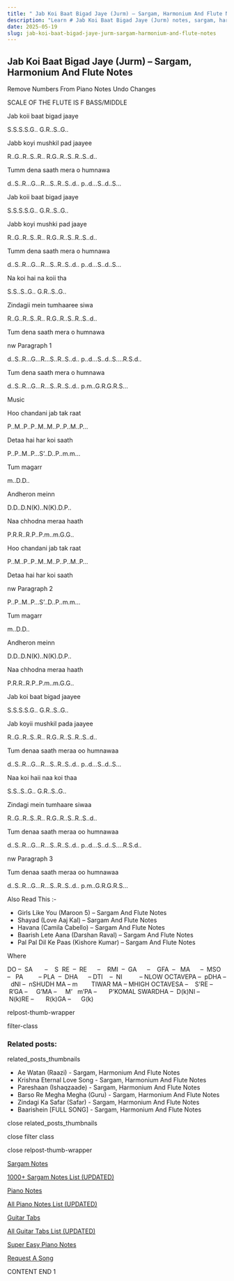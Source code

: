 ```yaml
---
title: " Jab Koi Baat Bigad Jaye (Jurm) – Sargam, Harmonium And Flute Notes"
description: "Learn # Jab Koi Baat Bigad Jaye (Jurm) notes, sargam, harmonium notations and flute notes. Easy step-by-step tutorial for beginners."
date: 2025-05-19
slug: jab-koi-baat-bigad-jaye-jurm-sargam-harmonium-and-flute-notes
---
```


## Jab Koi Baat Bigad Jaye (Jurm) – Sargam, Harmonium And Flute Notes

Remove Numbers From Piano Notes
Undo Changes

SCALE OF THE FLUTE IS F BASS/MIDDLE

Jab koii baat bigad jaaye

S.S.S.S.G.. G.R..S..G..

Jabb koyi mushkil pad jaayee

R..G..R..S..R.. R.G..R..S..R..S..d..

Tumm dena saath mera o humnawa

d..S..R…G…R…S..R..S..d.. p..d…S..d..S…

Jab koii baat bigad jaaye

S.S.S.S.G.. G.R..S..G..

Jabb koyi mushki pad jaaye

R..G..R..S..R.. R.G..R..S..R..S..d..

Tumm dena saath mera o humnawa

d..S..R…G…R…S..R..S..d.. p..d…S..d..S…

Na koi hai na koii tha

S.S..S..G.. G.R..S..G..

Zindagii mein tumhaaree siwa

R..G..R..S..R.. R.G..R..S..R..S..d..

Tum dena saath mera o humnawa

nw Paragraph 1

d..S..R…G…R…S..R..S..d.. p..d…S..d..S….R.S.d..

Tum dena saath mera o humnawa

d..S..R…G…R…S..R..S..d.. p.m..G.R.G.R.S…

Music

Hoo chandani jab tak raat

P..M..P..P..M..M..P..P..M..P…

Detaa hai har koi saath

P..P..M..P…S’..D..P..m.m…

Tum magarr

m..D.D..

Andheron meinn

D.D..D.N(K)..N(K).D.P..

Naa chhodna meraa haath

P.R.R..R.P..P.m..m.G.G..

Hoo chandani jab tak raat

P..M..P..P..M..M..P..P..M..P…

Detaa hai har koi saath

nw Paragraph 2

P..P..M..P…S’..D..P..m.m…

Tum magarr

m..D.D..

Andheron meinn

D.D..D.N(K)..N(K).D.P..

Naa chhodna meraa haath

P.R.R..R.P..P.m..m.G.G..

Jab koi baat bigad jaayee

S.S.S.S.G.. G.R..S..G..

Jab koyii mushkil pada jaayee

R..G..R..S..R.. R.G..R..S..R..S..d..

Tum denaa saath meraa oo humnawaa

d..S..R…G…R…S..R..S..d.. p..d…S..d..S…

Naa koi haii naa koi thaa

S.S..S..G.. G.R..S..G..

Zindagi mein tumhaare siwaa

R..G..R..S..R.. R.G..R..S..R..S..d..

Tum denaa saath meraa oo humnawaa

d..S..R…G…R…S..R..S..d.. p..d…S..d..S….R.S.d..

nw Paragraph 3

Tum denaa saath meraa oo humnawaa

d..S..R…G…R…S..R..S..d.. p.m..G.R.G.R.S…

Also Read This :-

- Girls Like You (Maroon 5) – Sargam And Flute Notes
- Shayad (Love Aaj Kal) – Sargam And Flute Notes
- Havana (Camila Cabello) – Sargam And Flute Notes
- Baarish Lete Aana (Darshan Raval) – Sargam And Flute Notes
- Pal Pal Dil Ke Paas (Kishore Kumar) – Sargam And Flute Notes

Where

DO –  SA       –    S  RE  –  RE      –    RMI  –  GA      –    GFA  –   MA      –  MSO  –   PA         – PLA  –  DHA      – DTI    –  NI          – NLOW OCTAVEPA –  pDHA –  dNI –  nSHUDH MA – m        TIWAR MA – MHIGH OCTAVESA –    S’RE –     R’GA –     G’MA –     M’   m’PA –       P’KOMAL SWARDHA –  D(k)NI –       N(k)RE –       R(k)GA –      G(k)

relpost-thumb-wrapper

filter-class

### Related posts:

related_posts_thumbnails

- Ae Watan (Raazi) - Sargam, Harmonium And Flute Notes
- Krishna Eternal Love Song - Sargam, Harmonium And Flute Notes
- Pareshaan (Ishaqzaade) - Sargam, Harmonium And Flute Notes
- Barso Re Megha Megha (Guru) - Sargam, Harmonium And Flute Notes
- Zindagi Ka Safar (Safar) - Sargam, Harmonium And Flute Notes
- Baarishein [FULL SONG] - Sargam, Harmonium And Flute Notes

close related_posts_thumbnails

close filter class

close relpost-thumb-wrapper

[Sargam Notes](/sargam-notes.html)

[1000+ Sargam Notes List (UPDATED)](/all-songs-list-sargam-notes.html)

[Piano Notes](/piano-notes.html)

[All Piano Notes List (UPDATED)](/all-songs-list-piano-notes.html)

[Guitar Tabs](/guitar-tabs.html)

[All Guitar Tabs List (UPDATED)](/all-songs-list-guitar-tabs.html)

[Super Easy Piano Notes](https://studywall.in/)

[Request A Song](/request-a-song.html)

CONTENT END 1
